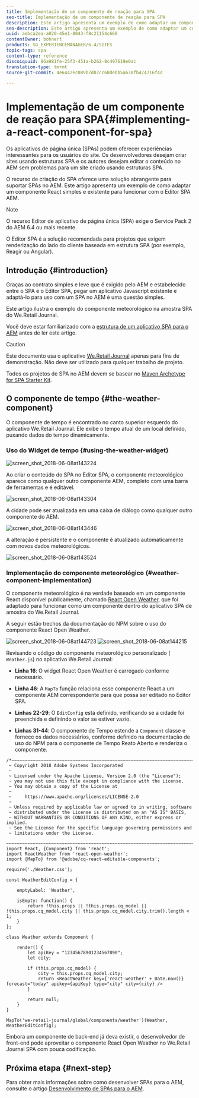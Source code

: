 ```yaml
---
title: Implementação de um componente de reação para SPA
seo-title: Implementação de um componente de reação para SPA
description: Este artigo apresenta um exemplo de como adaptar um componente React simples e existente para funcionar com o Editor SPA AEM.
seo-description: Este artigo apresenta um exemplo de como adaptar um componente React simples e existente para funcionar com o Editor SPA AEM.
uuid: aebca2ea-a020-45e1-8043-f8c21154c660
contentOwner: bohnert
products: SG_EXPERIENCEMANAGER/6.4/SITES
topic-tags: spa
content-type: reference
discoiquuid: 86a981fe-25f3-451a-b262-8c497619e0ac
translation-type: tm+mt
source-git-commit: 4e6442ec089b7d07cc68debb5a630fb474716f4d

---
```



# Implementação de um componente de reação para SPA{#implementing-a-react-component-for-spa}

Os aplicativos de página única (SPAs) podem oferecer experiências interessantes para os usuários do site. Os desenvolvedores desejam criar sites usando estruturas SPA e os autores desejam editar o conteúdo no AEM sem problemas para um site criado usando estruturas SPA.

O recurso de criação do SPA oferece uma solução abrangente para suportar SPAs no AEM. Este artigo apresenta um exemplo de como adaptar um componente React simples e existente para funcionar com o Editor SPA AEM.

>[!NOTE]
>O recurso Editor de aplicativo de página única (SPA) exige o Service Pack 2 do AEM 6.4 ou mais recente.
>
>O Editor SPA é a solução recomendada para projetos que exigem renderização do lado do cliente baseada em estrutura SPA (por exemplo, Reagir ou Angular).

## Introdução {#introduction}

Graças ao contrato simples e leve que é exigido pelo AEM e estabelecido entre o SPA e o Editor SPA, pegar um aplicativo Javascript existente e adaptá-lo para uso com um SPA no AEM é uma questão simples.

Este artigo ilustra o exemplo do componente meteorológico na amostra SPA do We.Retail Journal.

Você deve estar familiarizado com a [estrutura de um aplicativo SPA para o AEM](/help/sites-developing/spa-getting-started-react.md) antes de ler este artigo.

>[!CAUTION]
>Este documento usa o aplicativo [We.Retail Journal](https://github.com/Adobe-Marketing-Cloud/aem-sample-we-retail-journal) apenas para fins de demonstração. Não deve ser utilizado para qualquer trabalho de projeto.
>
>Todos os projetos de SPA no AEM devem se basear no [Maven Archetype for SPA Starter Kit](https://github.com/adobe/aem-spa-project-archetype).

## O componente de tempo {#the-weather-component}

O componente de tempo é encontrado no canto superior esquerdo do aplicativo We.Retail Journal. Ele exibe o tempo atual de um local definido, puxando dados do tempo dinamicamente.

### Uso do Widget de tempo {#using-the-weather-widget}

![screen_shot_2018-06-08at143224](assets/screen_shot_2018-06-08at143224.png)

Ao criar o conteúdo do SPA no Editor SPA, o componente meteorológico aparece como qualquer outro componente AEM, completo com uma barra de ferramentas e é editável.

![screen_shot_2018-06-08at143304](assets/screen_shot_2018-06-08at143304.png)

A cidade pode ser atualizada em uma caixa de diálogo como qualquer outro componente do AEM.

![screen_shot_2018-06-08at143446](assets/screen_shot_2018-06-08at143446.png)

A alteração é persistente e o componente é atualizado automaticamente com novos dados meteorológicos.

![screen_shot_2018-06-08at143524](assets/screen_shot_2018-06-08at143524.png)

### Implementação do componente meteorológico {#weather-component-implementation}

O componente meteorológico é na verdade baseado em um componente React disponível publicamente, chamado [React Open Weather](https://www.npmjs.com/package/react-open-weather), que foi adaptado para funcionar como um componente dentro do aplicativo SPA de amostra do We.Retail Journal.

A seguir estão trechos da documentação do NPM sobre o uso do componente React Open Weather.

![screen_shot_2018-06-08at144723](assets/screen_shot_2018-06-08at144723.png) ![screen_shot_2018-06-08at144215](assets/screen_shot_2018-06-08at144215.png)

Revisando o código do componente meteorológico personalizado ( `Weather.js`) no aplicativo We.Retail Journal:

* **Linha 16**: O widget React Open Weather é carregado conforme necessário.
* **Linha 46**: A `MapTo` função relaciona esse componente React a um componente AEM correspondente para que possa ser editado no Editor SPA.

* **Linhas 22-29**: O `EditConfig` está definido, verificando se a cidade foi preenchida e definindo o valor se estiver vazio.

* **Linhas 31-44**: O componente de Tempo estende a `Component` classe e fornece os dados necessários, conforme definido na documentação de uso do NPM para o componente de Tempo Reato Aberto e renderiza o componente.

```
/*~~~~~~~~~~~~~~~~~~~~~~~~~~~~~~~~~~~~~~~~~~~~~~~~~~~~~~~~~~~~~~~~~~~~~~~~~~~~~~
 ~ Copyright 2018 Adobe Systems Incorporated
 ~
 ~ Licensed under the Apache License, Version 2.0 (the "License");
 ~ you may not use this file except in compliance with the License.
 ~ You may obtain a copy of the License at
 ~
 ~     https://www.apache.org/licenses/LICENSE-2.0
 ~
 ~ Unless required by applicable law or agreed to in writing, software
 ~ distributed under the License is distributed on an "AS IS" BASIS,
 ~ WITHOUT WARRANTIES OR CONDITIONS OF ANY KIND, either express or implied.
 ~ See the License for the specific language governing permissions and
 ~ limitations under the License.
 ~~~~~~~~~~~~~~~~~~~~~~~~~~~~~~~~~~~~~~~~~~~~~~~~~~~~~~~~~~~~~~~~~~~~~~~~~~~~~*/
import React, {Component} from 'react';
import ReactWeather from 'react-open-weather';
import {MapTo} from '@adobe/cq-react-editable-components';

require('./Weather.css');

const WeatherEditConfig = {

    emptyLabel: 'Weather',

    isEmpty: function() {
        return !this.props || !this.props.cq_model || !this.props.cq_model.city || this.props.cq_model.city.trim().length < 1;
    }
};

class Weather extends Component {

    render() {
        let apiKey = "12345678901234567890";
        let city;

        if (this.props.cq_model) {
            city = this.props.cq_model.city;
            return <ReactWeather key={'react-weather' + Date.now()} forecast="today" apikey={apiKey} type="city" city={city} />
        }

        return null;
    }
}

MapTo('we-retail-journal/global/components/weather')(Weather, WeatherEditConfig);
```

Embora um componente de back-end já deva existir, o desenvolvedor de front-end pode aproveitar o componente React Open Weather no We.Retail Journal SPA com pouca codificação.

## Próxima etapa {#next-step}

Para obter mais informações sobre como desenvolver SPAs para o AEM, consulte o artigo [Desenvolvimento de SPAs para o AEM](/help/sites-developing/spa-architecture.md).